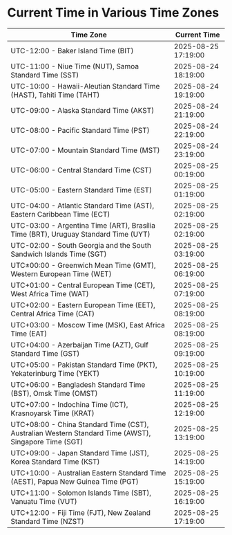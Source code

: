 # Current Time in Various Time Zones

| Time Zone | Current Time |
|-----------|--------------|
| UTC-12:00 - Baker Island Time (BIT) | 2025-08-25 17:19:00 |
| UTC-11:00 - Niue Time (NUT), Samoa Standard Time (SST) | 2025-08-24 18:19:00 |
| UTC-10:00 - Hawaii-Aleutian Standard Time (HAST), Tahiti Time (TAHT) | 2025-08-24 19:19:00 |
| UTC-09:00 - Alaska Standard Time (AKST) | 2025-08-24 21:19:00 |
| UTC-08:00 - Pacific Standard Time (PST) | 2025-08-24 22:19:00 |
| UTC-07:00 - Mountain Standard Time (MST) | 2025-08-24 23:19:00 |
| UTC-06:00 - Central Standard Time (CST) | 2025-08-25 00:19:00 |
| UTC-05:00 - Eastern Standard Time (EST) | 2025-08-25 01:19:00 |
| UTC-04:00 - Atlantic Standard Time (AST), Eastern Caribbean Time (ECT) | 2025-08-25 02:19:00 |
| UTC-03:00 - Argentina Time (ART), Brasília Time (BRT), Uruguay Standard Time (UYT) | 2025-08-25 02:19:00 |
| UTC-02:00 - South Georgia and the South Sandwich Islands Time (SGT) | 2025-08-25 03:19:00 |
| UTC±00:00 - Greenwich Mean Time (GMT), Western European Time (WET) | 2025-08-25 06:19:00 |
| UTC+01:00 - Central European Time (CET), West Africa Time (WAT) | 2025-08-25 07:19:00 |
| UTC+02:00 - Eastern European Time (EET), Central Africa Time (CAT) | 2025-08-25 08:19:00 |
| UTC+03:00 - Moscow Time (MSK), East Africa Time (EAT) | 2025-08-25 08:19:00 |
| UTC+04:00 - Azerbaijan Time (AZT), Gulf Standard Time (GST) | 2025-08-25 09:19:00 |
| UTC+05:00 - Pakistan Standard Time (PKT), Yekaterinburg Time (YEKT) | 2025-08-25 10:19:00 |
| UTC+06:00 - Bangladesh Standard Time (BST), Omsk Time (OMST) | 2025-08-25 11:19:00 |
| UTC+07:00 - Indochina Time (ICT), Krasnoyarsk Time (KRAT) | 2025-08-25 12:19:00 |
| UTC+08:00 - China Standard Time (CST), Australian Western Standard Time (AWST), Singapore Time (SGT) | 2025-08-25 13:19:00 |
| UTC+09:00 - Japan Standard Time (JST), Korea Standard Time (KST) | 2025-08-25 14:19:00 |
| UTC+10:00 - Australian Eastern Standard Time (AEST), Papua New Guinea Time (PGT) | 2025-08-25 15:19:00 |
| UTC+11:00 - Solomon Islands Time (SBT), Vanuatu Time (VUT) | 2025-08-25 16:19:00 |
| UTC+12:00 - Fiji Time (FJT), New Zealand Standard Time (NZST) | 2025-08-25 17:19:00 |
